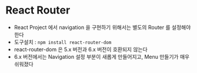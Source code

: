 # React Router

- React Project 에서 navigation 을 구현하기 위해서는 별도의 Router 를 설정해야 한다
- 도구설치 : `npm install react-router-dom`
- react-router-dom 은 5.x 버전과 6.x 버전이 호환되지 않는다
- 6.x 버전에서는 Navigation 설정 부분이 새롭게 만들어지고, Menu 만들기가 매우 쉬워졌다
